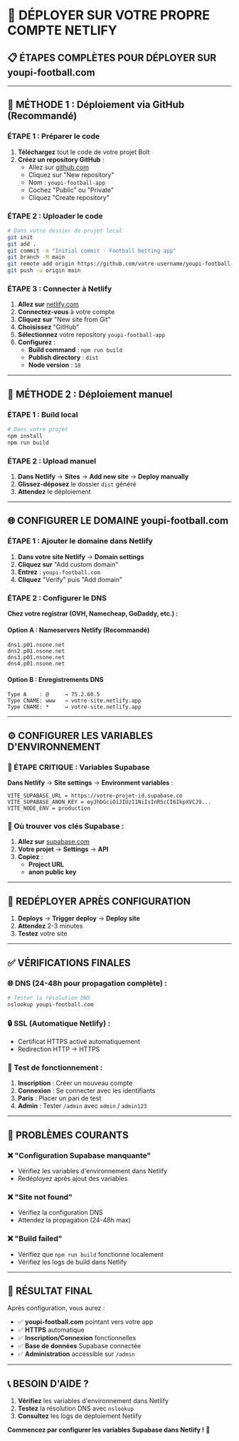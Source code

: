 # 🚀 DÉPLOYER SUR VOTRE PROPRE COMPTE NETLIFY

## 📋 **ÉTAPES COMPLÈTES POUR DÉPLOYER SUR youpi-football.com**

---

## 🔧 **MÉTHODE 1 : Déploiement via GitHub (Recommandé)**

### **ÉTAPE 1 : Préparer le code**
1. **Téléchargez** tout le code de votre projet Bolt
2. **Créez un repository GitHub** :
   - Allez sur [github.com](https://github.com)
   - Cliquez sur "New repository"
   - Nom : `youpi-football-app`
   - Cochez "Public" ou "Private"
   - Cliquez "Create repository"

### **ÉTAPE 2 : Uploader le code**
```bash
# Dans votre dossier de projet local
git init
git add .
git commit -m "Initial commit - Football betting app"
git branch -M main
git remote add origin https://github.com/votre-username/youpi-football-app.git
git push -u origin main
```

### **ÉTAPE 3 : Connecter à Netlify**
1. **Allez sur** [netlify.com](https://netlify.com)
2. **Connectez-vous** à votre compte
3. **Cliquez sur** "New site from Git"
4. **Choisissez** "GitHub"
5. **Sélectionnez** votre repository `youpi-football-app`
6. **Configurez** :
   - **Build command** : `npm run build`
   - **Publish directory** : `dist`
   - **Node version** : `18`

---

## 🔧 **MÉTHODE 2 : Déploiement manuel**

### **ÉTAPE 1 : Build local**
```bash
# Dans votre projet
npm install
npm run build
```

### **ÉTAPE 2 : Upload manuel**
1. **Dans Netlify** → **Sites** → **Add new site** → **Deploy manually**
2. **Glissez-déposez** le dossier `dist` généré
3. **Attendez** le déploiement

---

## 🌐 **CONFIGURER LE DOMAINE youpi-football.com**

### **ÉTAPE 1 : Ajouter le domaine dans Netlify**
1. **Dans votre site Netlify** → **Domain settings**
2. **Cliquez sur** "Add custom domain"
3. **Entrez** : `youpi-football.com`
4. **Cliquez** "Verify" puis "Add domain"

### **ÉTAPE 2 : Configurer le DNS**

**Chez votre registrar (OVH, Namecheap, GoDaddy, etc.) :**

#### **Option A : Nameservers Netlify (Recommandé)**
```
dns1.p01.nsone.net
dns2.p01.nsone.net
dns3.p01.nsone.net
dns4.p01.nsone.net
```

#### **Option B : Enregistrements DNS**
```
Type A    : @     → 75.2.60.5
Type CNAME: www   → votre-site.netlify.app
Type CNAME: *     → votre-site.netlify.app
```

---

## ⚙️ **CONFIGURER LES VARIABLES D'ENVIRONNEMENT**

### **🔑 ÉTAPE CRITIQUE : Variables Supabase**

**Dans Netlify** → **Site settings** → **Environment variables** :

```
VITE_SUPABASE_URL = https://votre-projet-id.supabase.co
VITE_SUPABASE_ANON_KEY = eyJhbGciOiJIUzI1NiIsInR5cCI6IkpXVCJ9...
VITE_NODE_ENV = production
```

### **📍 Où trouver vos clés Supabase :**
1. **Allez sur** [supabase.com](https://supabase.com)
2. **Votre projet** → **Settings** → **API**
3. **Copiez** :
   - **Project URL**
   - **anon public key**

---

## 🔄 **REDÉPLOYER APRÈS CONFIGURATION**

1. **Deploys** → **Trigger deploy** → **Deploy site**
2. **Attendez** 2-3 minutes
3. **Testez** votre site

---

## ✅ **VÉRIFICATIONS FINALES**

### **🌐 DNS (24-48h pour propagation complète) :**
```bash
# Tester la résolution DNS
nslookup youpi-football.com
```

### **🔒 SSL (Automatique Netlify) :**
- Certificat HTTPS activé automatiquement
- Redirection HTTP → HTTPS

### **📱 Test de fonctionnement :**
1. **Inscription** : Créer un nouveau compte
2. **Connexion** : Se connecter avec les identifiants
3. **Paris** : Placer un pari de test
4. **Admin** : Tester `/admin` avec `admin` / `admin123`

---

## 🚨 **PROBLÈMES COURANTS**

### **❌ "Configuration Supabase manquante"**
- Vérifiez les variables d'environnement dans Netlify
- Redéployez après ajout des variables

### **❌ "Site not found"**
- Vérifiez la configuration DNS
- Attendez la propagation (24-48h max)

### **❌ "Build failed"**
- Vérifiez que `npm run build` fonctionne localement
- Vérifiez les logs de build dans Netlify

---

## 🎯 **RÉSULTAT FINAL**

Après configuration, vous aurez :
- ✅ **youpi-football.com** pointant vers votre app
- ✅ **HTTPS** automatique
- ✅ **Inscription/Connexion** fonctionnelles
- ✅ **Base de données** Supabase connectée
- ✅ **Administration** accessible sur `/admin`

---

## 📞 **BESOIN D'AIDE ?**

1. **Vérifiez** les variables d'environnement dans Netlify
2. **Testez** la résolution DNS avec `nslookup`
3. **Consultez** les logs de déploiement Netlify

**Commencez par configurer les variables Supabase dans Netlify !** 🔑